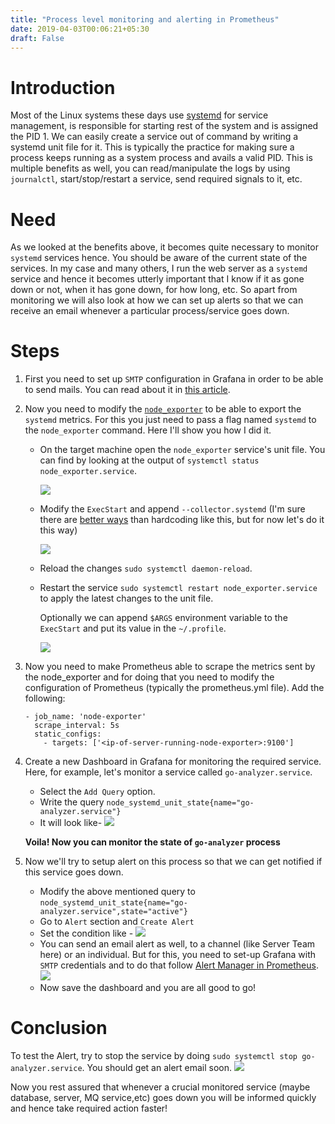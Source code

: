```yaml
---
title: "Process level monitoring and alerting in Prometheus"
date: 2019-04-03T00:06:21+05:30
draft: False
---
```

# Introduction
Most of the Linux systems these days use [systemd](https://www.freedesktop.org/wiki/Software/systemd/) for service management, is responsible for starting rest of the system and is assigned the PID 1. We can easily create a service out of command by writing a systemd unit file for it. This is typically the practice for making sure a process keeps running as a system process and avails a valid PID. This is multiple benefits as well, you can read/manipulate the logs by using `journalctl`, start/stop/restart a service, send required signals to it, etc.

# Need
As we looked at the benefits above, it becomes quite necessary to monitor `systemd` services hence. You should be aware of the current state of the services. In my case and many others, I run the web server as a `systemd` service and hence it becomes utterly important that I know if it as gone down or not, when it has gone down, for how long, etc.
So apart from monitoring we will also look at how we can set up alerts so that we can receive an email whenever a particular process/service goes down.

# Steps
1. First you need to set up `SMTP` configuration in Grafana in order to be able to send mails. You can read about it in [this article](https://www.souvikhaldar.info/articles/alerting/). 
2. Now you need to modify the [`node_exporter`](https://github.com/prometheus/node_exporter) to be able to export  the `systemd` metrics. For this you just need to pass a flag named `systemd` to the `node_exporter` command. Here I'll show you how I did it.
   * On the target machine open the `node_exporter` service's unit file. You can find by looking at the output of `systemctl status node_exporter.service`.
     
        ![](/images/2019-04-03-00-35-05.png)
     
   *  Modify the `ExecStart` and append `--collector.systemd`
     (I'm sure there are [better ways](https://askubuntu.com/questions/659267/how-do-i-override-or-configure-systemd-services) than hardcoding like this, but for now let's do it this way)

        ![](/images/2019-04-03-00-38-03.png)

   * Reload the changes `sudo systemctl daemon-reload`.
     
   * Restart the service `sudo systemctl restart node_exporter.service` to apply the latest changes to the unit file.

        Optionally we can append `$ARGS` environment variable to the `ExecStart` and put its value in the `~/.profile`.

        ![](/images/2019-04-03-23-15-40.png)

3. Now you need to make Prometheus able to scrape the metrics sent by the node_exporter and for doing that you need to modify the configuration of Prometheus (typically the prometheus.yml file). Add the following:  
   ```
   - job_name: 'node-exporter'
     scrape_interval: 5s
     static_configs:
       - targets: ['<ip-of-server-running-node-exporter>:9100']
   ```  

4. Create a new Dashboard in Grafana for monitoring the required service. Here, for example, let's monitor a service called `go-analyzer.service`. 
    * Select the `Add Query` option.
    * Write the query `node_systemd_unit_state{name="go-analyzer.service"}`
    * It will look like- ![](/images/2019-04-03-00-48-53.png)
  
    **Voila! Now you can monitor the state of `go-analyzer` process**

5. Now we'll try to setup alert on this process so that we can get notified if this service goes down.
   * Modify the above mentioned query to `node_systemd_unit_state{name="go-analyzer.service",state="active"}`
   * Go to `Alert` section and `Create Alert`
   * Set the condition like - ![](/images/2019-04-03-01-08-00.png)
   * You can send an email alert as well, to a channel (like Server Team here) or an individual. But for this, you need to set-up Grafana with `SMTP` credentials and to do that follow [Alert Manager in Prometheus](http://souvikhaldar.info/programming/alerting/).   ![](/images/2019-04-03-00-58-30.png)  
   * Now save the dashboard and you are all good to go!

# Conclusion
To test the Alert, try to stop the service by doing `sudo systemctl stop go-analyzer.service`. You should get an alert email soon. ![](/images/2019-04-03-01-18-04.png)

Now you rest assured that whenever a crucial monitored service (maybe database, server, MQ service,etc) goes down you will be informed quickly and hence take required action faster!




